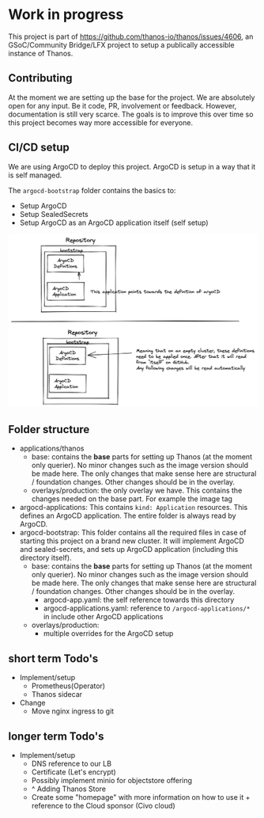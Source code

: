 # Work in progress

This project is part of https://github.com/thanos-io/thanos/issues/4606, an GSoC/Community Bridge/LFX project to setup a publically accessible instance of Thanos.

## Contributing

At the moment we are setting up the base for the project. We are absolutely open for any input. Be it code, PR, involvement or feedback. However, documentation is still very scarce. The goals is to improve this over time so this project becomes way more accessible for everyone.

## CI/CD setup

We are using ArgoCD to deploy this project. ArgoCD is setup in a way that it is self managed.

The `argocd-bootstrap` folder contains the basics to:
- Setup ArgoCD
- Setup SealedSecrets
- Setup ArgoCD as an ArgoCD application itself (self setup)

![ArgoCD Setup](doc-images/argocd-setup.png)

## Folder structure

- applications/thanos
    - base: contains the **base** parts for setting up Thanos (at the moment only querier). No minor changes such as the image version should be made here. The only changes that make sense here are structural / foundation changes. Other changes should be in the overlay.
    - overlays/production: the only overlay we have. This contains the changes needed on the base part. For example the image tag
- argocd-applications: This contains `kind: Application` resources. This defines an ArgoCD application. The entire folder is always read by ArgoCD.
- argocd-bootstrap: This folder contains all the required files in case of starting this project on a brand new cluster. It will implement ArgoCD and sealed-secrets, and sets up ArgoCD application (including this directory itself).
    - base: contains the **base** parts for setting up Thanos (at the moment only querier). No minor changes such as the image version should be made here. The only changes that make sense here are structural / foundation changes. Other changes should be in the overlay.
        - argocd-app.yaml: the self reference towards this directory
        - argocd-applications.yaml: reference to `/argocd-applications/*` in include other ArgoCD applications
    - overlays/production:
        - multiple overrides for the ArgoCD setup


## short term Todo's

- Implement/setup
    - Prometheus(Operator)
    - Thanos sidecar
- Change
    - Move nginx ingress to git

## longer term Todo's

- Implement/setup
    - DNS reference to our LB
    - Certificate (Let's encrypt)
    - Possibly implement minio for objectstore offering
    - ^ Adding Thanos Store
    - Create some "homepage" with more information on how to use it + reference to the Cloud sponsor (Civo cloud)
